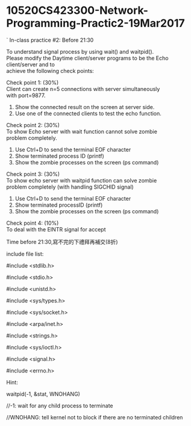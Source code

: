 # 10520CS423300-Network-Programming-Practic2-19Mar2017

`	In-class	practice	#2: Before	21:30	 	
	
	
To	understand	signal	process	by	using	wait()	and	waitpid().	 	
Please	modify	the	Daytime	client/server	programs	to	be	the	Echo	client/server	and	to	
achieve	the	following	check	points:		

Check	point	1:	(30%)	 	
Client	can	create	n=5	connections	with	server	simultaneously	
with	port=9877.	
1.	Show	the	connected	result	on	the	screen	at	server	side.	
2.	Use	one	of	the	connected	clients	to	test	the	echo	function.	
	
Check	point	2:	(30%)	 	
To	show	Echo	server	with	wait	function	cannot	solve	zombie	
problem	completely.	
1.	Use	Ctrl+D	to	send	the	terminal	EOF	character	 	
2.	Show	terminated	process	ID	(printf)	 	
3.	Show	the	zombie	processes	on	the	screen	(ps	command)	 	
	
Check	point	3:	(30%)	 	
To	show	echo	server	with	waitpid	function	can	solve	zombie	
problem	completely	(with	handling	SIGCHID	signal)	
1.	Use	Ctrl+D	to	send	the	terminal	EOF	character	 	
2.	Show	terminated	processID	(printf)	 	
3.	Show	the	zombie	processes	on	the	screen	(ps	command)	 	
	
Check	point	4:	(10%)	 	
To	deal	with	the	EINTR	signal	for	accept	
	
Time	before	21:30,寫不完的下禮拜再補交(8折)	

include	file	list:	 	

#include	<stdlib.h>	 	

#include	<stdio.h>	 	

#include	<unistd.h>	 	

#include	<sys/types.h>	 	

#include	<sys/socket.h>	 	

#include	<arpa/inet.h>	 	

#include	<strings.h>	 	

#include	<sys/ioctl.h>	 	

#include	<signal.h>	 	

#include	<errno.h>	
	
Hint:	
	
waitpid(-1,	&stat,	WNOHANG)	

//-1:	wait	for	any	child	process	to	terminate	

//WNOHANG:	tell	kernel	not	to	block	if	there	are	no	terminated	children	
	
